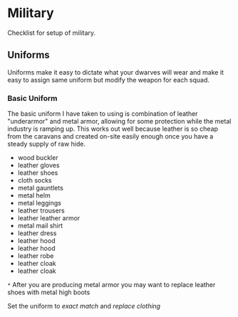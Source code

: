 # Military

Checklist for setup of military.

## Uniforms

Uniforms make it easy to dictate what your dwarves will wear and make it easy to assign same uniform but 
modify the weapon for each squad.

### Basic Uniform

The basic uniform I have taken to using is combination of leather "underarmor" and metal armor, allowing 
for some protection while the metal industry is ramping up. This works out well because leather is so cheap
from the caravans and created on-site easily enough once you have a steady supply of raw hide.

- wood	buckler
- leather	gloves
- leather	shoes
- cloth	socks
- metal	gauntlets
- metal	helm
- metal	leggings
- leather	trousers
- leather	leather armor
- metal	mail shirt
- leather	dress
- leather	hood
- leather	hood
- leather	robe
- leather	cloak
- leather	cloak

`*` After you are producing metal armor you may want to replace leather shoes with metal high boots

Set the uniform to *exact match* and *replace clothing*

